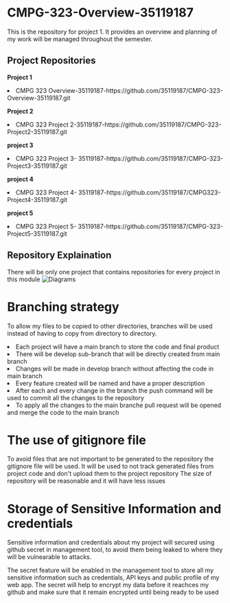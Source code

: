 # CMPG-323-Overview-35119187
This is the repository for project 1. It provides an overview and planning of my work will be managed throughout the semester.

## Project Repositories

<b> Project 1 </b>
<li> CMPG 323 Overview-35119187-https://github.com/35119187/CMPG-323-Overview-35119187.git</li></a>

<b> Project 2 </b> 
<li> CMPG 323 Project 2-35119187-https://github.com/35119187/CMPG-323-Project2-35119187.git</li></a>

<b> project 3 </b>
<li> CMPG 323 Project 3- 35119187-https://github.com/35119187/CMPG-323-Project3-35119187.git</li></a>

<b> project 4 </b>
<li> CMPG 323 Project 4- 35119187-https://github.com/35119187/CMPG323-Project4-35119187.git</li></a>

<b> project 5 </b>
<li> CMPG 323 Project 5- 35119187-https://github.com/35119187/CMPG-323-Project5-35119187.git</li></a>

## Repository Explaination

There will be only one project that contains repositories for every project in this module
![Diagrams](https://user-images.githubusercontent.com/91702944/184996761-eaaafd82-bc0f-4784-bf39-a3aca3974dff.PNG)


# Branching strategy
To allow my files to be copied to other directories, branches will be used instead of having to copy from directory to directory.

<li>Each project will have a main branch to store the code and final product</li>
<li>There will be develop sub-branch that will be directly created from main branch</li>
<li>Changes will be made in develop branch without affecting the code in main branch</li>
<li>Every feature created will be named and have a proper description</li>
<li>After each and every change in the branch the push command will be used to commit all the changes to the repository</li>
<li>To apply all the changes to the main branche pull request will be opened and merge the code to the main branch</li>


# The use of gitignore file
To avoid files that are not important to be generated to the repository the gitignore file will be used.
It will be used to not track generated files from project code  and don't upload them to the project repository
The size of repository will be reasonable and it will have less issues

# Storage of Sensitive Information and credentials

Sensitive information and credentials about my project will secured using github secret in management tool, to avoid them being leaked to where they will be vulnearable to attacks.

The secret feature will be enabled in the management tool to store all my sensitive information such as credentials, API keys and public profile of my web app.
The secret will help to encrypt my data before it reachces my github and make sure that it remain encrypted until being ready to be used 

